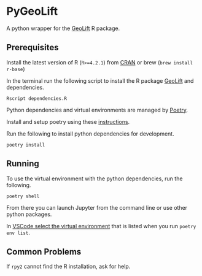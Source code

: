 # PyGeoLift

A python wrapper for the [GeoLift](https://github.com/facebookincubator/GeoLift) R package.

## Prerequisites

Install the latest version of R (`R>=4.2.1`) from [CRAN](https://cloud.r-project.org/) or brew (`brew install r-base`)

In the terminal run the following script to install the R package [GeoLift](https://github.com/facebookincubator/GeoLift) and dependencies.

```shell
Rscript dependencies.R
```

Python dependencies and virtual environments are managed by [Poetry](https://python-poetry.org/).

Install and setup poetry using these [instructions](https://python-poetry.org/docs/#installation).

Run the following to install python dependencies for development.

```shell
poetry install
```

## Running

To use the virtual environment with the python dependencies, run the following.

```shell
poetry shell
```

From there you can launch Jupyter from the command line or use other python packages.

In [VSCode select the virtual environment](https://code.visualstudio.com/docs/python/environments#_select-and-activate-an-environment) that is listed when you run `poetry env list`.

## Common Problems

If `rpy2` cannot find the R installation, ask for help.
